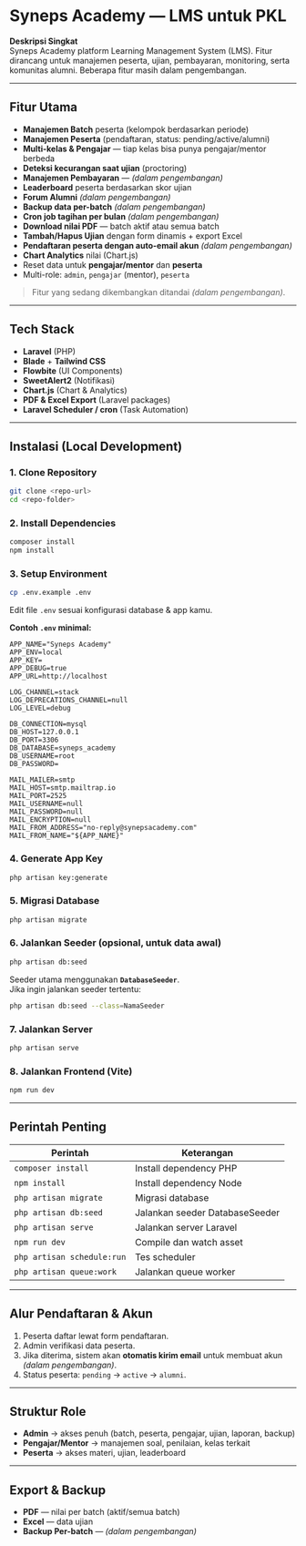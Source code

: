 # Syneps Academy — LMS untuk PKL

**Deskripsi Singkat**  
Syneps Academy platform Learning Management System (LMS). Fitur dirancang untuk manajemen peserta, ujian, pembayaran, monitoring, serta komunitas alumni. Beberapa fitur masih dalam pengembangan.

---

## Fitur Utama

-   **Manajemen Batch** peserta (kelompok berdasarkan periode)
-   **Manajemen Peserta** (pendaftaran, status: pending/active/alumni)
-   **Multi-kelas & Pengajar** — tiap kelas bisa punya pengajar/mentor berbeda
-   **Deteksi kecurangan saat ujian** (proctoring)
-   **Manajemen Pembayaran** — _(dalam pengembangan)_
-   **Leaderboard** peserta berdasarkan skor ujian
-   **Forum Alumni** _(dalam pengembangan)_
-   **Backup data per-batch** _(dalam pengembangan)_
-   **Cron job tagihan per bulan** _(dalam pengembangan)_
-   **Download nilai PDF** — batch aktif atau semua batch
-   **Tambah/Hapus Ujian** dengan form dinamis + export Excel
-   **Pendaftaran peserta dengan auto-email akun** _(dalam pengembangan)_
-   **Chart Analytics** nilai (Chart.js)
-   Reset data untuk **pengajar/mentor** dan **peserta**
-   Multi-role: `admin`, `pengajar` (mentor), `peserta`

> Fitur yang sedang dikembangkan ditandai _(dalam pengembangan)_.

---

## Tech Stack

-   **Laravel** (PHP)
-   **Blade** + **Tailwind CSS**
-   **Flowbite** (UI Components)
-   **SweetAlert2** (Notifikasi)
-   **Chart.js** (Chart & Analytics)
-   **PDF & Excel Export** (Laravel packages)
-   **Laravel Scheduler / cron** (Task Automation)

---

## Instalasi (Local Development)

### 1. Clone Repository

```bash
git clone <repo-url>
cd <repo-folder>
```

### 2. Install Dependencies

```bash
composer install
npm install
```

### 3. Setup Environment

```bash
cp .env.example .env
```

Edit file `.env` sesuai konfigurasi database & app kamu.

**Contoh `.env` minimal:**

```env
APP_NAME="Syneps Academy"
APP_ENV=local
APP_KEY=
APP_DEBUG=true
APP_URL=http://localhost

LOG_CHANNEL=stack
LOG_DEPRECATIONS_CHANNEL=null
LOG_LEVEL=debug

DB_CONNECTION=mysql
DB_HOST=127.0.0.1
DB_PORT=3306
DB_DATABASE=syneps_academy
DB_USERNAME=root
DB_PASSWORD=

MAIL_MAILER=smtp
MAIL_HOST=smtp.mailtrap.io
MAIL_PORT=2525
MAIL_USERNAME=null
MAIL_PASSWORD=null
MAIL_ENCRYPTION=null
MAIL_FROM_ADDRESS="no-reply@synepsacademy.com"
MAIL_FROM_NAME="${APP_NAME}"
```

### 4. Generate App Key

```bash
php artisan key:generate
```

### 5. Migrasi Database

```bash
php artisan migrate
```

### 6. Jalankan Seeder (opsional, untuk data awal)

```bash
php artisan db:seed
```

Seeder utama menggunakan **`DatabaseSeeder`**.  
Jika ingin jalankan seeder tertentu:

```bash
php artisan db:seed --class=NamaSeeder
```

### 7. Jalankan Server

```bash
php artisan serve
```

### 8. Jalankan Frontend (Vite)

```bash
npm run dev
```

---

## Perintah Penting

| Perintah                   | Keterangan                     |
| -------------------------- | ------------------------------ |
| `composer install`         | Install dependency PHP         |
| `npm install`              | Install dependency Node        |
| `php artisan migrate`      | Migrasi database               |
| `php artisan db:seed`      | Jalankan seeder DatabaseSeeder |
| `php artisan serve`        | Jalankan server Laravel        |
| `npm run dev`              | Compile dan watch asset        |
| `php artisan schedule:run` | Tes scheduler                  |
| `php artisan queue:work`   | Jalankan queue worker          |

---

## Alur Pendaftaran & Akun

1. Peserta daftar lewat form pendaftaran.
2. Admin verifikasi data peserta.
3. Jika diterima, sistem akan **otomatis kirim email** untuk membuat akun _(dalam pengembangan)_.
4. Status peserta: `pending` → `active` → `alumni`.

---

## Struktur Role

-   **Admin** → akses penuh (batch, peserta, pengajar, ujian, laporan, backup)
-   **Pengajar/Mentor** → manajemen soal, penilaian, kelas terkait
-   **Peserta** → akses materi, ujian, leaderboard

---

## Export & Backup

-   **PDF** — nilai per batch (aktif/semua batch)
-   **Excel** — data ujian
-   **Backup Per-batch** — _(dalam pengembangan)_
